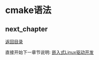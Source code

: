 # cmake语法

## next_chapter

[返回目录](./SUMMARY.md)

直接开始下一章节说明: [嵌入式Linux驱动开发](./ch03-00.driver_design.md)
